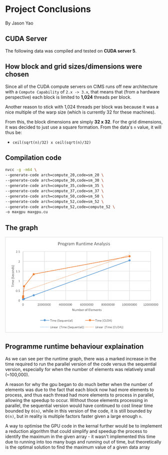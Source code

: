# Project Conclusions
By Jason Yao

## CUDA Server
The following data was compiled and tested on **CUDA server 5**.

## How block and grid sizes/dimensions were chosen
Since all of the CUDA compute servers on CIMS runs off new architecture
with a `Compute Capability` of `2.x -> 3.x`, that means that (from a hardware perspective) 
each block is limited to **1,024** threads per block.

Another reason to stick with 1,024 threads per block was because it was a nice
multiple of the warp size (which is currently 32 for these machines).

From this, the block dimensions are simply **32 x 32**. For the grid dimensions, it
was decided to just use a square formation. From the data's `n` value, it will thus be:

- `ceil(sqrt(n)/32) x ceil(sqrt(n)/32)`

## Compilation code
```sh
nvcc -g -m64 \
--generate-code arch=compute_20,code=sm_20 \
--generate-code arch=compute_30,code=sm_30 \
--generate-code arch=compute_35,code=sm_35 \
--generate-code arch=compute_37,code=sm_37 \
--generate-code arch=compute_50,code=sm_50 \
--generate-code arch=compute_52,code=sm_52 \
--generate-code arch=compute_52,code=compute_52 \
-o maxgpu maxgpu.cu
```

## The graph
![Runtime of graph](img/runtime.png)

## Programme runtime behaviour explaination
As we can see per the runtime graph, there was a marked increase in the time required to run
the parallel version of the code versus the sequential version, especially for when the number
of elements was relatively small (~100,000).

A reason for why the gpu began to do much better when the number of elements was due to the fact
that each block now had more elements to process, and thus each thread had more elements to process
in parallel, allowing the speedup to occur. Without those elements processing in parallel, the sequential
version would have continued to cost linear time bounded by `O(n)`, while in this version of the code,
it is still bounded by `O(n)`, but in reality is multiple factors faster given a large enough `n`.

A way to optimise the GPU code in the kernal further would be to implement a reduction algorithm that
could simplify and speedup the process to identify the maximum in the given array - it wasn't implemented
this time due to running into too many bugs and running out of time, but theoretically is the optimal solution
to find the maximum value of a given data array
